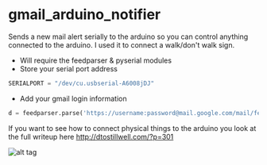 gmail_arduino_notifier
======================

Sends a new mail alert serially to the arduino so you can control anything connected to the arduino. I used it to connect a walk/don't walk sign. 


- Will require the feedparser & pyserial modules 
- Store your serial port address

``` python
SERIALPORT = "/dev/cu.usbserial-A6008jDJ"
```
- Add your gmail login information 

``` python
d = feedparser.parse('https://username:password@mail.google.com/mail/feed/atom')
```


If you want to see how to connect physical things to the arduino you look at the full writeup here http://dtostillwell.com/?p=301

![alt tag](http://dtostillwell.com/wp-content/uploads/2010/04/4547666755_c2622571e5_b.jpg)
